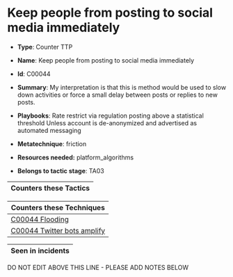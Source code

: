 # Keep people from posting to social media immediately

* **Type**: Counter TTP

* **Name**: Keep people from posting to social media immediately

* **Id**: C00044

* **Summary**: My interpretation is that this is method would be used to slow down activities or force a small delay between posts or replies to new posts.

* **Playbooks**: Rate restrict via regulation posting above a statistical threshold
Unless account is de-anonymized and advertised as automated messaging

* **Metatechnique**: friction

* **Resources needed:** platform_algorithms

* **Belongs to tactic stage**: TA03


| Counters these Tactics |
| ---------------------- |



| Counters these Techniques |
| ------------------------- |
| [C00044 Flooding](../techniques/C00044.md) |
| [C00044 Twitter bots amplify](../techniques/C00044.md) |



| Seen in incidents |
| ----------------- |


DO NOT EDIT ABOVE THIS LINE - PLEASE ADD NOTES BELOW